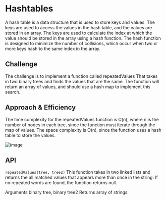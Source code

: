 # Hashtables

A hash table is a data structure that is used to store keys and values. The keys are used to access the values in the hash table, and the values are stored in an array. The keys are used to calculate the index at which the value should be stored in the array using a hash function. The hash function is designed to minimize the number of collisions, which occur when two or more keys hash to the same index in the array.

## Challenge

The challenge is to implement a function called repeatedValues That takes in two binary trees and finds the values that are the same. The function will return an array of values, and should use a hash map to implement this search.

## Approach & Efficiency

The time complexity for the repeatedValues function is O(n), where n is the number of nodes in each tree, since the function must iterate through the map of values. The space complexity is O(n), since the function uses a hash table to store the values.

![image](https://user-images.githubusercontent.com/105423307/211716376-f7123e80-276a-42f1-9bc9-f29ba46fcf6f.png)


## API

`repeatedValues(tree, tree2)`
This function takes in two linked lists and returns the all matched values that appears more than once in the string. If no repeated words are found, the function returns null.

Arguments
binary tree, binary tree2
Returns
array of strings
